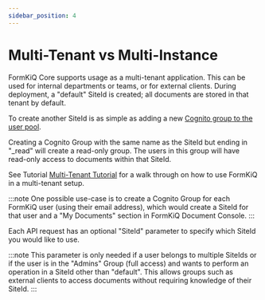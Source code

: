 ```yaml
---
sidebar_position: 4
---
```


# Multi-Tenant vs Multi-Instance

FormKiQ Core supports usage as a multi-tenant application. This can be used for internal departments or teams, or for external clients. During deployment, a "default" SiteId is created; all documents are stored in that tenant by default.

To create another SiteId is as simple as adding a new [Cognito group to the user pool](https://docs.aws.amazon.com/cognito/latest/developerguide/cognito-user-pools-user-groups.html).

Creating a Cognito Group with the same name as the SiteId but ending in "_read" will create a read-only group. The users in this group will have read-only access to documents within that SiteId.

See Tutorial <a href="/docs/tutorials/multitenant">Multi-Tenant Tutorial</a> for a walk through on how to use FormKiQ in a multi-tenant setup.

:::note
One possible use-case is to create a Cognito Group for each FormKiQ user (using their email address), which would create a SiteId for that user and a "My Documents" section in FormKiQ Document Console.
:::

Each API request has an optional "SiteId" parameter to specify which SiteId you would like to use.

:::note
This parameter is only needed if a user belongs to multiple SiteIds or if the user is in the "Admins" Group (full access) and wants to perform an operation in a SiteId other than "default". This allows groups such as external clients to access documents without requiring knowledge of their SiteId.
:::